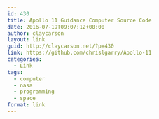 ```yaml
---
id: 430
title: Apollo 11 Guidance Computer Source Code
date: 2016-07-19T09:07:12+00:00
author: claycarson
layout: link
guid: http://claycarson.net/?p=430
link: https://github.com/chrislgarry/Apollo-11
categories: 
  - Link
tags:
  - computer
  - nasa
  - programming
  - space
format: link
---
```

